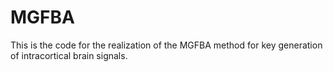 # MGFBA
This is the code for the realization of the MGFBA method for key generation of intracortical brain signals.
